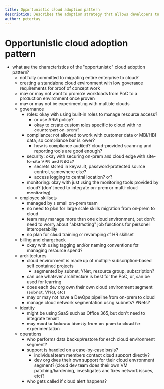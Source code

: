 ```yaml
---
title: Opportunistic cloud adoption pattern
description: Describes the adoption strategy that allows developers to experiment in the cloud with minimal governance
author: petertay
---
```


# Opportunistic cloud adoption pattern

- what are the characteristics of the "opportunistic" cloud adoption pattern?
    - not fully committed to migrating entire enterprise to cloud?
    - creating a standalone cloud environment with low goverance requirements for proof of concept work
    - may or may not want to promote workloads from PoC to a production environment once proven
    - may or may not be experimenting with multiple clouds
    - governance
        - roles: okay with using built-in roles to manage resource access?  
            - or use ARM policy?
            - okay to create custom roles specific to cloud with no counterpart on-prem?
        - compliance: not allowed to work with customer data or MBI/HBI data, so compliance bar is lower?        
            - how is compliance audited? cloud-provided scanning and reporting tools are good enough?
        - security: okay with securing on-prem and cloud edge with site-to-site VPN and NSGs?
            - secrets stored in keyvault, password-protected source control, somewhere else?
            - access logging to central location? or?
        - monitoring: okay with just using the monitoring tools provided by cloud? (don't need to integrate on-prem or multi-cloud monitoring)
    - employee skillsets
        - managed by a small on-prem team
        - no need to plan for large scale skills migration from on-prem to cloud
        - team may manage more than one cloud environment, but don't need to worry about "abstracting" job functions for personel interoperability
        - no plan for cloud training or revamping of HR skillset 
    - billing and chargeback
        - okay with using tagging and/or naming conventions for managing resource spend?
    - architectures
        - cloud environment is made up of multiple subscription-based self contained projects
            - segmented by subnet, VNet, resource group, subscription?
        - can use whatever architecture is best for the PoC, or, can be used for learning
        - does each dev org own their own cloud environment segment (subnet, VNet, etc)
        - may or may not have a DevOps pipeline from on-prem to cloud
        - manage cloud network segmentation using subnets? VNets?
    - identity
        - might be using SaaS such as Office 365, but don't need to integrate tenant
        - may need to federate identity from on-prem to cloud for experimentation
    - operations
        - who performs data backup/restore for each cloud environment segment? 
        - support is handled on a case-by-case basis?
            - individual team members contact cloud support directly?
            - dev org does their own support for their cloud environment segment? (cloud dev team does their own VM patching/hardening, investigates and fixes network issues, etc)?
        - who gets called if cloud alert happens?